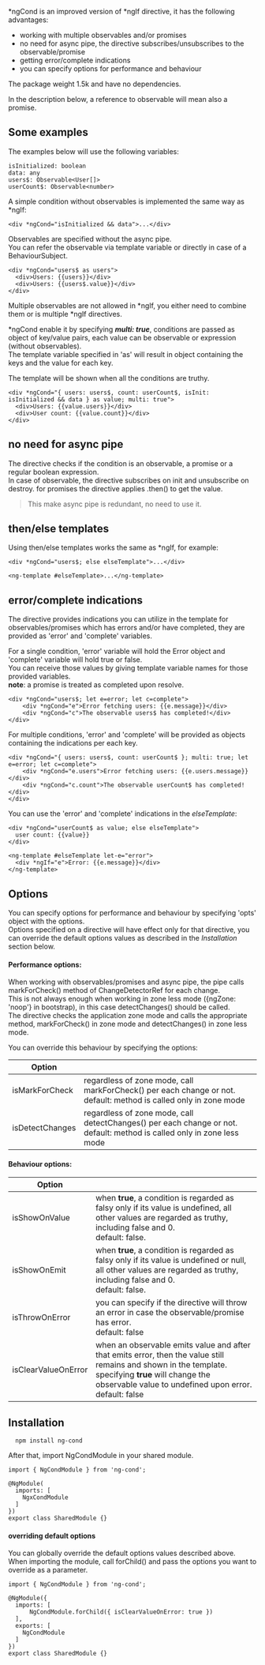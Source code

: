 *ngCond is an improved version of *ngIf directive, it has the following advantages:
* working with multiple observables and/or promises
* no need for async pipe, the directive subscribes/unsubscribes to the observable/promise
* getting error/complete indications
* you can specify options for performance and behaviour
  
The package weight 1.5k and have no dependencies.<br/>

In the description below, a reference to observable will mean also a promise.

## Some examples

The examples below will use the following variables:
```angular2html
isInitialized: boolean
data: any
users$: Observable<User[]>
userCount$: Observable<number>
```

A simple condition without observables is implemented the same way as *ngIf:
```angular2html
<div *ngCond="isInitialized && data">...</div>
```

Observables are specified without the async pipe.<br/>
You can refer the observable via template variable or directly in case of a BehaviourSubject.
```angular2html
<div *ngCond="users$ as users">
  <div>Users: {{users}}</div>
  <div>Users: {{users$.value}}</div>
</div>
```

Multiple observables are not allowed in *ngIf, you either need to combine them or is multiple *ngIf directives.<br/>

*ngCond enable it by specifying ***multi: true***, conditions are passed as object of key/value pairs, each value can 
be observable or expression (without observables).<br/>
The template variable specified in 'as' will result in object containing the keys and the value for each key.<br/>

The template will be shown when all the conditions are truthy.
```angular2html
<div *ngCond="{ users: users$, count: userCount$, isInit: isInitialized && data } as value; multi: true">
  <div>Users: {{value.users}}</div>
  <div>User count: {{value.count}}</div>
</div>
```

## no need for async pipe

The directive checks if the condition is an observable, a promise or a regular boolean expression.<br/>
In case of observable, the directive subscribes on init and unsubscribe on destroy. for promises the directive
applies .then() to get the value.<br/>
> This make async pipe is redundant, no need to use it.


## then/else templates

Using then/else templates works the same as *ngIf, for example:
```angular2html
<div *ngCond="users$; else elseTemplate">...</div>

<ng-template #elseTemplate>...</ng-template>
```

## error/complete indications

The directive provides indications you can utilize in the template for observables/promises which has errors and/or
have completed, they are provided as 'error' and 'complete' variables.<br/>

For a single condition, 'error' variable will hold the Error object and 'complete' variable will hold true or false.<br/>
You can receive those values by giving template variable names for those provided variables.<br/>
**note**: a promise is treated as completed upon resolve.
```
<div *ngCond="users$; let e=error; let c=complete">
    <div *ngCond="e">Error fetching users: {{e.message}}</div>
    <div *ngCond="c">The observable users$ has completed!</div>
</div>
```

For multiple conditions, 'error' and 'complete' will be provided as objects containing the indications per each key.
```
<div *ngCond="{ users: users$, count: userCount$ }; multi: true; let e=error; let c=complete">
    <div *ngCond="e.users">Error fetching users: {{e.users.message}}</div>
    <div *ngCond="c.count">The observable userCount$ has completed!</div>
</div>
```

You can use the 'error' and 'complete' indications in the *elseTemplate*:
```
<div *ngCond="userCount$ as value; else elseTemplate">
  user count: {{value}}
</div>

<ng-template #elseTemplate let-e="error">
  <div *ngIf="e">Error: {{e.message}}</div>
</ng-template>
```

## Options

You can specify options for performance and behaviour by specifying 'opts' object with the options.<br/>
Options specified on a directive will have effect only for that directive, you can override the default options
values as described in the <em>Installation</em> section below. 


#### Performance options:

When working with observables/promises and async pipe, the pipe calls markForCheck() method of ChangeDetectorRef for each change.<br/>
This is not always enough when working in zone less mode ({ngZone: 'noop'} in bootstrap), in this case detectChanges() should be called.</br>
The directive checks the application zone mode and calls the appropriate method, markForCheck() in zone mode and detectChanges() in zone less mode.<br/>

You can override this behaviour by specifying the options:

| Option        |               | 
|------------- |:-------------|
| isMarkForCheck | regardless of zone mode, call markForCheck() per each change or not.<br/>default: method is called only in zone mode |
| isDetectChanges | regardless of zone mode, call detectChanges() per each change or not.<br/>default: method is called only in zone less mode |


#### Behaviour options:

| Option        |               | 
| ------------- |:-------------|
| isShowOnValue | when **true**, a condition is regarded as falsy only if its value is undefined, all other values are regarded as truthy, including false and 0.<br/>default: false. |
| isShowOnEmit  | when **true**, a condition is regarded as falsy only if its value is undefined or null, all other values are regarded as truthy, including false and 0.<br/>default: false. |
| isThrowOnError | you can specify if the directive will throw an error in case the observable/promise has error.<br/>default: false |
| isClearValueOnError | when an observable emits value and after that emits error, then the value still remains and shown in the template.<br/> specifying **true** will change the observable value to undefined upon error.<br/>default: false |


## Installation

```angular2html
  npm install ng-cond
```

After that, import NgCondModule in your shared module.
```angular2html
import { NgCondModule } from 'ng-cond';

@NgModule(
  imports: [
    NgxCondModule
  ]
})
export class SharedModule {}
```

#### overriding default options

You can globally override the default options values described above.<br/>
When importing the module, call forChild() and pass the options you want to override as a parameter.
```angular2html
import { NgCondModule } from 'ng-cond';

@NgModule({
  imports: [
      NgCondModule.forChild({ isClearValueOnError: true })
  ],
  exports: [
    NgCondModule
  ]
})
export class SharedModule {}
```
